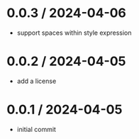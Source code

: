 # 0.0.3 / 2024-04-06

- support spaces within style expression

# 0.0.2 / 2024-04-05

- add a license

# 0.0.1 / 2024-04-05

- initial commit
